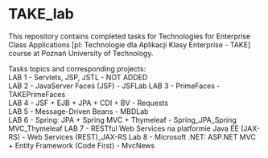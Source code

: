 # TAKE_lab
This repository contains completed tasks for Technologies for Enterprise Class Applications [pl: Technologie dla Aplikacji Klasy Enterprise - TAKE] course at Poznań University of Technology.

Tasks topics and corresponding projects:  
LAB 1 - Servlets, JSP, JSTL - NOT ADDED  
LAB 2 - JavaServer Faces (JSF) - JSFLab
LAB 3 - PrimeFaces - TAKEPrimeFaces  
LAB 4 - JSF + EJB + JPA + CDI + BV - Requests  
LAB 5 - Message-Driven Beans - MBDLab  
LAB 6 - Spring: JPA + Spring MVC + Thymeleaf - Spring_JPA_Spring MVC_Thymeleaf
LAB 7 - RESTful Web Services na platformie Java EE (JAX-RS) - Web Services (REST)_JAX-RS
Lab 8 - Microsoft .NET: ASP.NET MVC + Entity Framework (Code First) - MvcNews